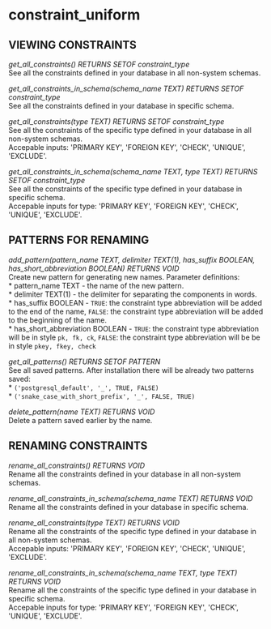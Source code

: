 constraint_uniform
=========

      
VIEWING CONSTRAINTS
------   

*get_all_constraints() RETURNS SETOF constraint_type*  
     See all the constraints defined in your database in all non-system schemas.

*get_all_constraints_in_schema(schema_name TEXT) RETURNS SETOF constraint_type*  
    See all the constraints defined in your database in specific schema.
  
*get_all_constraints(type TEXT) RETURNS SETOF constraint_type*  
    See all the constraints of the specific type defined in your database in all non-system schemas.  
    Accepable inputs: 'PRIMARY KEY', 'FOREIGN KEY', 'CHECK', 'UNIQUE', 'EXCLUDE'.  
    
*get_all_constraints_in_schema(schema_name TEXT, type TEXT) RETURNS SETOF constraint_type*  
    See all the constraints of the specific type defined in your database in specific schema.  
    Accepable inputs for type: 'PRIMARY KEY', 'FOREIGN KEY', 'CHECK', 'UNIQUE', 'EXCLUDE'.    
  
PATTERNS FOR RENAMING
-------

*add_pattern(pattern_name TEXT, delimiter  TEXT(1), has_suffix BOOLEAN, has_short_abbreviation BOOLEAN)
   RETURNS VOID*  
    Create new pattern for generating new names. Parameter definitions:  
      * pattern_name TEXT - the name of the new pattern.  
      * delimiter  TEXT(1) - the delimiter for separating the components in words.  
      * has_suffix BOOLEAN - `TRUE`: the constraint type abbreviation will be added to the end of the name, `FALSE`: the constraint type abbreviation will be added to the beginning of the name.        
      * has_short_abbreviation BOOLEAN - `TRUE`: the constraint type abbreviation will be in style `pk, fk, ck`, `FALSE`: the constraint type abbreviation will be be in style `pkey, fkey, check`

*get_all_patterns() RETURNS SETOF PATTERN*  
    See all saved patterns. After installation there will be already two patterns saved:  
      * `('postgresql_default', '_', TRUE, FALSE)`   
      * `('snake_case_with_short_prefix', '_', FALSE, TRUE)`
      
*delete_pattern(name TEXT) RETURNS VOID*     
    Delete a pattern saved earlier by the name.
    
 
RENAMING CONSTRAINTS
------   
*rename_all_constraints() RETURNS VOID*  
     Rename all the constraints defined in your database in all non-system schemas.

*rename_all_constraints_in_schema(schema_name TEXT) RETURNS VOID*  
    Rename all the constraints defined in your database in specific schema.
  
*rename_all_constraints(type TEXT) RETURNS VOID*  
    Rename all the constraints of the specific type defined in your database in all non-system schemas.  
    Accepable inputs: 'PRIMARY KEY', 'FOREIGN KEY', 'CHECK', 'UNIQUE', 'EXCLUDE'.  
    
*rename_all_constraints_in_schema(schema_name TEXT, type TEXT) RETURNS VOID*  
    Rename all the constraints of the specific type defined in your database in specific schema.  
    Accepable inputs for type: 'PRIMARY KEY', 'FOREIGN KEY', 'CHECK', 'UNIQUE', 'EXCLUDE'.    
 
  